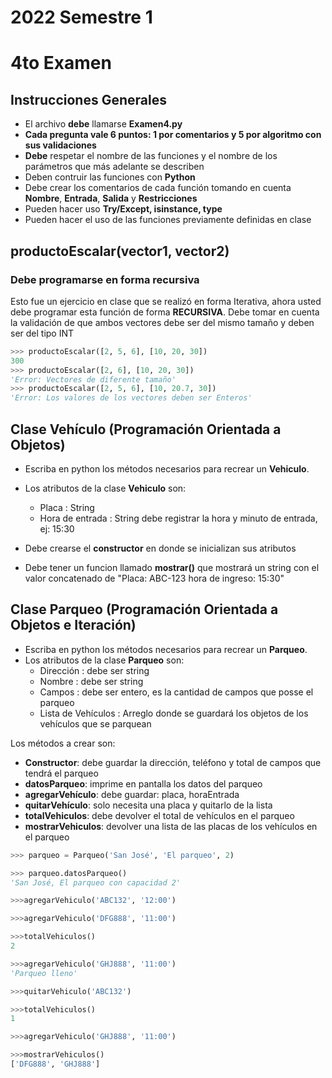 # 2022 Semestre 1
# 4to Examen

## Instrucciones Generales
- El archivo **debe** llamarse **Examen4.py**
- **Cada pregunta vale 6 puntos: 1 por comentarios y 5 por algoritmo con sus validaciones**
- **Debe** respetar el nombre de las funciones y el nombre de los parámetros que más adelante se describen
- Deben contruir las funciones con **Python**
- Debe crear los comentarios de cada función tomando en cuenta **Nombre**, **Entrada**, **Salida** y **Restricciones**
- Pueden hacer uso **Try/Except, isinstance, type**
- Pueden hacer el uso de las funciones previamente definidas en clase

## productoEscalar(vector1, vector2)

### Debe programarse en forma recursiva

Esto fue un ejercicio en clase que se realizó en forma Iterativa, ahora usted debe programar esta función de forma **RECURSIVA**. Debe tomar en cuenta la validación de que ambos vectores debe ser del mismo tamaño y deben ser del tipo INT

```python
>>> productoEscalar([2, 5, 6], [10, 20, 30])
300
>>> productoEscalar([2, 6], [10, 20, 30])
'Error: Vectores de diferente tamaño'
>>> productoEscalar([2, 5, 6], [10, 20.7, 30])
'Error: Los valores de los vectores deben ser Enteros'
```
## Clase Vehículo (Programación Orientada a Objetos)

- Escriba en python los métodos necesarios para recrear un **Vehiculo**. 
- Los atributos de la  clase **Vehiculo** son: 
  - Placa : String
  - Hora de entrada : String debe registrar la hora y minuto de entrada, ej: 15:30

- Debe crearse el **constructor** en donde se inicializan sus atributos
- Debe tener un funcion llamado **mostrar()** que mostrará un string con el valor concatenado de "Placa: ABC-123 hora de ingreso: 15:30"

## Clase Parqueo (Programación Orientada a Objetos e Iteración)

- Escriba en python los métodos necesarios para recrear un **Parqueo**. 
- Los atributos de la  clase **Parqueo** son:
  - Dirección : debe ser string
  - Nombre : debe ser string
  - Campos  : debe ser entero, es la cantidad de campos que posse el parqueo
  - Lista de Vehículos : Arreglo donde se guardará los objetos de los vehículos que se parquean

Los métodos a crear son:

- **Constructor**: debe guardar la dirección, teléfono y total de campos que tendrá el parqueo
- **datosParqueo**: imprime en pantalla los datos del parqueo
- **agregarVehículo**: debe guardar: placa, horaEntrada
- **quitarVehículo**: solo necesita una placa y quitarlo de la lista
- **totalVehiculos**: debe devolver el total de vehículos en el parqueo
- **mostrarVehiculos**: devolver una lista de las placas de los vehículos en el parqueo

```python
>>> parqueo = Parqueo('San José', 'El parqueo', 2)

>>> parqueo.datosParqueo()
'San José, El parqueo con capacidad 2'

>>>agregarVehiculo('ABC132', '12:00')

>>>agregarVehiculo('DFG888', '11:00')

>>>totalVehiculos()
2

>>>agregarVehiculo('GHJ888', '11:00')
'Parqueo lleno'

>>>quitarVehiculo('ABC132')

>>>totalVehiculos()
1

>>>agregarVehiculo('GHJ888', '11:00')

>>>mostrarVehiculos()
['DFG888', 'GHJ888']

```

